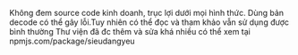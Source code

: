 Không đem source code kinh doanh, trục lợi dưới mọi hình thức.
Dùng bản decode có thể gây lỗi.Tuy nhiên có thể đọc và tham khảo vẫn sử dụng được bình thường
Thư viện đã đc thêm và sửa khá nhiều có thể xem tại npmjs.com/package/sieudangyeu
